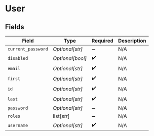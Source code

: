 # User


## Fields

| Field              | Type               | Required           | Description        |
| ------------------ | ------------------ | ------------------ | ------------------ |
| `current_password` | *Optional[str]*    | :heavy_minus_sign: | N/A                |
| `disabled`         | *Optional[bool]*   | :heavy_check_mark: | N/A                |
| `email`            | *Optional[str]*    | :heavy_check_mark: | N/A                |
| `first`            | *Optional[str]*    | :heavy_check_mark: | N/A                |
| `id`               | *Optional[str]*    | :heavy_check_mark: | N/A                |
| `last`             | *Optional[str]*    | :heavy_check_mark: | N/A                |
| `password`         | *Optional[str]*    | :heavy_minus_sign: | N/A                |
| `roles`            | list[*str*]        | :heavy_minus_sign: | N/A                |
| `username`         | *Optional[str]*    | :heavy_check_mark: | N/A                |